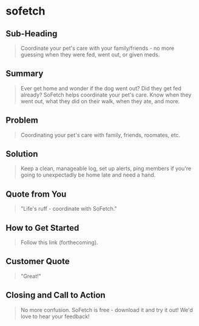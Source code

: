 # sofetch

## Sub-Heading ##
  > Coordinate your pet's care with your family/friends - no more guessing when they were fed, went out, or given meds.

## Summary ##
  > Ever get home and wonder if the dog went out? Did they get fed already? SoFetch helps coordinate your pet's care. Know when they went out, what they did on their walk, when they ate, and more. 

## Problem ##
  > Coordinating your pet's care with family, friends, roomates, etc.

## Solution ##
  > Keep a clean, manageable log, set up alerts, ping members if you're going to unexpectadly be home late and need a hand.

## Quote from You ##
  > "Life's ruff - coordinate with SoFetch."

## How to Get Started ##
  > Follow this link (forthecoming).

## Customer Quote ##
  > "Great!"

## Closing and Call to Action ##
  > No more confusion. SoFetch is free - download it and try it out! We'd love to hear your feedback!
